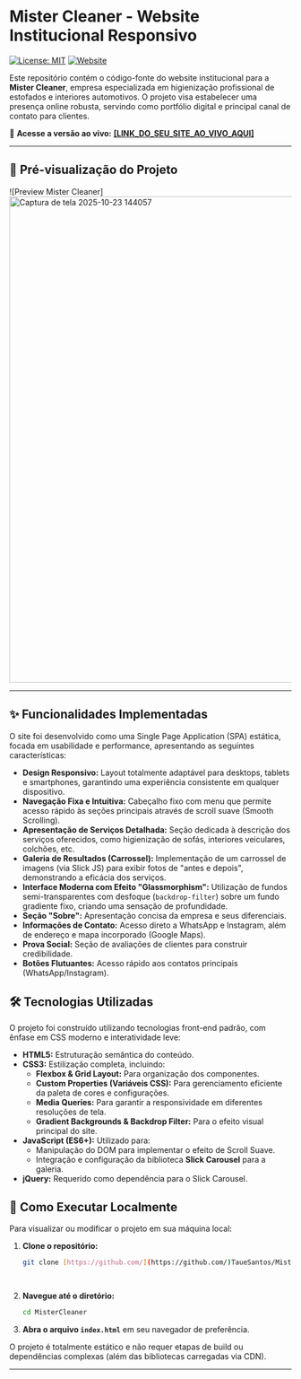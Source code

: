 # Mister Cleaner - Website Institucional Responsivo

[![License: MIT](https://img.shields.io/badge/License-MIT-blue.svg)](https://opensource.org/licenses/MIT)
[![Website](https://img.shields.io/badge/Website-Online-brightgreen)]([LINK_DO_SEU_SITE_AO_VIVO_AQUI])

Este repositório contém o código-fonte do website institucional para a **Mister Cleaner**, empresa especializada em higienização profissional de estofados e interiores automotivos. O projeto visa estabelecer uma presença online robusta, servindo como portfólio digital e principal canal de contato para clientes.

🔗 **Acesse a versão ao vivo:** **[[LINK_DO_SEU_SITE_AO_VIVO_AQUI]]([LINK_DO_SEU_SITE_AO_VIVO_AQUI])**

---


## 📸 Pré-visualização do Projeto


![Preview Mister Cleaner]<img width="1918" height="867" alt="Captura de tela 2025-10-23 144057" src="https://github.com/user-attachments/assets/708c95dd-1aa3-407b-a3a6-8db32ddafd08" />

---

## ✨ Funcionalidades Implementadas

O site foi desenvolvido como uma Single Page Application (SPA) estática, focada em usabilidade e performance, apresentando as seguintes características:

* **Design Responsivo:** Layout totalmente adaptável para desktops, tablets e smartphones, garantindo uma experiência consistente em qualquer dispositivo.
* **Navegação Fixa e Intuitiva:** Cabeçalho fixo com menu que permite acesso rápido às seções principais através de scroll suave (Smooth Scrolling).
* **Apresentação de Serviços Detalhada:** Seção dedicada à descrição dos serviços oferecidos, como higienização de sofás, interiores veiculares, colchões, etc.
* **Galeria de Resultados (Carrossel):** Implementação de um carrossel de imagens (via Slick JS) para exibir fotos de "antes e depois", demonstrando a eficácia dos serviços.
* **Interface Moderna com Efeito "Glassmorphism":** Utilização de fundos semi-transparentes com desfoque (`backdrop-filter`) sobre um fundo gradiente fixo, criando uma sensação de profundidade.
* **Seção "Sobre":** Apresentação concisa da empresa e seus diferenciais.
* **Informações de Contato:** Acesso direto a WhatsApp e Instagram, além de endereço e mapa incorporado (Google Maps).
* **Prova Social:** Seção de avaliações de clientes para construir credibilidade.
* **Botões Flutuantes:** Acesso rápido aos contatos principais (WhatsApp/Instagram).

## 🛠️ Tecnologias Utilizadas

O projeto foi construído utilizando tecnologias front-end padrão, com ênfase em CSS moderno e interatividade leve:

* **HTML5:** Estruturação semântica do conteúdo.
* **CSS3:** Estilização completa, incluindo:
    * **Flexbox & Grid Layout:** Para organização dos componentes.
    * **Custom Properties (Variáveis CSS):** Para gerenciamento eficiente da paleta de cores e configurações.
    * **Media Queries:** Para garantir a responsividade em diferentes resoluções de tela.
    * **Gradient Backgrounds & Backdrop Filter:** Para o efeito visual principal do site.
* **JavaScript (ES6+):** Utilizado para:
    * Manipulação do DOM para implementar o efeito de Scroll Suave.
    * Integração e configuração da biblioteca **Slick Carousel** para a galeria.
* **jQuery:** Requerido como dependência para o Slick Carousel.

## 🚀 Como Executar Localmente

Para visualizar ou modificar o projeto em sua máquina local:

1.  **Clone o repositório:**
    ```bash
    git clone [https://github.com/](https://github.com/)TaueSantos/MisterCleaner.git
    
  

2.  **Navegue até o diretório:**
    ```bash
    cd MisterCleaner
    ```

3.  **Abra o arquivo `index.html`** em seu navegador de preferência.

O projeto é totalmente estático e não requer etapas de build ou dependências complexas (além das bibliotecas carregadas via CDN).



---
